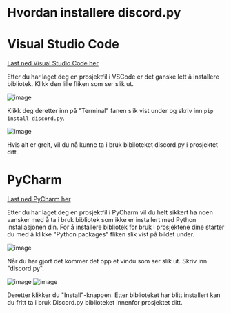 # Hvordan installere discord.py

# Visual Studio Code
[Last ned Visual Studio Code her](https://code.visualstudio.com/)

Etter du har laget deg en prosjektfil i VSCode er det ganske lett å installere bibliotek. Klikk den lille fliken som ser slik ut.

![image](https://user-images.githubusercontent.com/40642234/210745078-143fcdea-55ed-48be-a843-2a46f8081497.png)

Klikk deg deretter inn på "Terminal" fanen slik vist under og skriv inn ```pip install discord.py```.


![image](https://user-images.githubusercontent.com/40642234/210744852-d5094f67-2c60-4cc9-bb7a-85f97717e4d1.png)

Hvis alt er greit, vil du nå kunne ta i bruk bibiloteket discord.py i prosjektet ditt.


# PyCharm
[Last ned PyCharm her](https://www.jetbrains.com/pycharm/download/)

Etter du har laget deg en prosjektfil i PyCharm vil du helt sikkert ha noen vansker med å ta i bruk bibliotek som ikke er installert med Python installasjonen din.
For å installere bibliotek for bruk i prosjektene dine starter du med å klikke "Python packages" fliken slik vist på bildet under.

![image](https://user-images.githubusercontent.com/40642234/210743428-0172aea8-3337-4798-8f69-a550f67d91d1.png)

Når du har gjort det kommer det opp et vindu som ser slik ut. Skriv inn "discord.py".

![image](https://user-images.githubusercontent.com/40642234/210743690-f641138a-d9ff-42cc-a5c7-ef76d5efea54.png)
![image](https://user-images.githubusercontent.com/40642234/210744095-cbf71f93-abf8-4258-8386-d3b1d0990886.png)


Deretter klikker du "Install"-knappen. Etter biblioteket har blitt installert kan du fritt ta i bruk Discord.py biblioteket innenfor prosjektet ditt.
